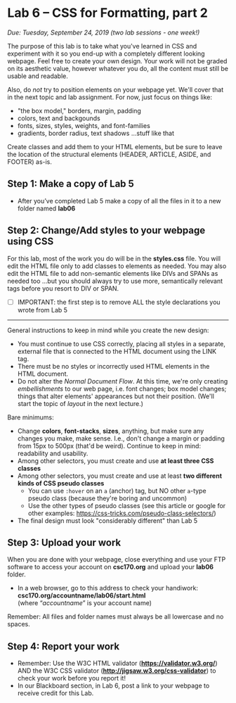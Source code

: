 # Lab 6 – CSS for Formatting, part 2
*Due: Tuesday, September 24, 2019 (two lab sessions - one week!)*<br>

The purpose of this lab is to take what you've learned in CSS and experiment with it so you end-up with a completely different looking webpage. Feel free to create your own design. Your work will not be graded on its aesthetic value, however whatever you do, all the content must still be usable and readable.

Also, do *not* try to position elements on your webpage yet.  We'll cover that in the next topic and lab assignment.  For now, just focus on things like:

- "the box model," borders, margin, padding
- colors, text and backgounds
- fonts, sizes, styles, weights, and font-families
- gradients, border radius, text shadows …stuff like that

Create classes and add them to your HTML elements, but be sure to leave the location of the structural elements (HEADER, ARTICLE, ASIDE, and FOOTER) as-is.

## Step 1: Make a copy of Lab 5

-   After you’ve completed Lab 5 make a copy of all the files in it to a new folder named **lab06**

## Step 2: Change/Add styles to your webpage using CSS

For this lab, most of the work you do will be in the **styles.css** file. You will edit the HTML file only to add classes to elements as needed. You may also edit the HTML file to add non-semantic elements like DIVs and SPANs as needed too ...but you should always try to use more, semantically relevant tags before you resort to DIV or SPAN.

- [ ] IMPORTANT: the first step is to remove ALL the style declarations you wrote from Lab 5

<hr>

General instructions to keep in mind while you create the new design:

-   You must continue to use CSS correctly, placing all styles in a separate, external file that is connected to the HTML document using the LINK tag. 
-   There must be no styles or incorrectly used HTML elements in the HTML document.
-   Do not alter the *Normal Document Flow*. At this time, we're only creating *embellishments* to our web page, i.e. font changes; box model changes; things that alter elements' appearances but not their position. (We'll start the topic of *layout* in the next lecture.)

Bare minimums:

-   Change **colors**, **font-stacks**, **sizes**, anything, but make sure any changes you make, make sense. I.e., don't change a margin or padding from 15px to 500px (that'd be weird). Continue to keep in mind: readability and usability.
-   Among other selectors, you must create and use **at least three CSS classes**
-   Among other selectors, you must create and use at least **two different kinds of CSS pseudo classes** 
    -   You can use `:hover` on an `a` (anchor) tag, but NO other `a`-type pseudo class (because they're boring and uncommon)
    -   Use the other types of pseudo classes (see this article or google for other examples: https://css-tricks.com/pseudo-class-selectors/)
-   The final design must look "considerably different" than Lab 5

## Step 3: Upload your work

When you are done with your webpage, close everything and use your FTP software to access your account on **csc170.org** and upload your **lab06** folder.

-   In a web browser, go to this address to check your handiwork:  
    **csc170.org/accountname/lab06/start.html**  
    (where “*accountname*” is your account name)

Remember: All files and folder names must always be all lowercase and no spaces.

## Step 4: Report your work

-   Remember: Use the W3C HTML validator (**https://validator.w3.org/**) AND the W3C CSS validator (**http://jigsaw.w3.org/css-validator**) to check your work before you report it!
-   In our Blackboard section, in Lab 6, post a link to your webpage to receive credit for this Lab.